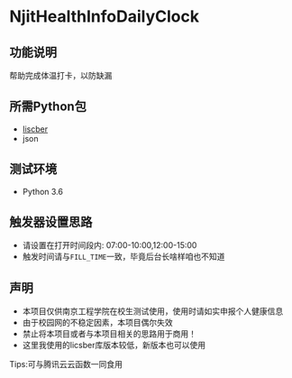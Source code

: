 # NjitHealthInfoDailyClock

## 功能说明
帮助完成体温打卡，以防缺漏

## 所需Python包
* [liscber](https://github.com/licsber)
* json

## 测试环境
* Python 3.6

## 触发器设置思路
* 请设置在打开时间段内: 07:00-10:00,12:00-15:00
* 触发时间请与`FILL_TIME`一致，毕竟后台长啥样咱也不知道

## 声明
* 本项目仅供南京工程学院在校生测试使用，使用时请如实申报个人健康信息
* 由于校园网的不稳定因素，本项目偶尔失效
* 禁止将本项目或者与本项目相关的思路用于商用！
* 这里我使用的licsber库版本较低，新版本也可以使用

Tips:可与腾讯云云函数一同食用  
